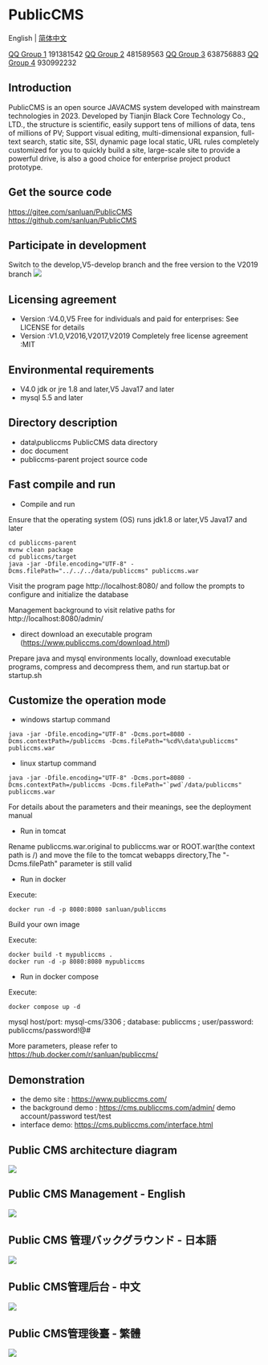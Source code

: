 # PublicCMS

<p style="align:center">
  English | <a href="./README.zh-CN.md">简体中文</a>
</p>

<a target="_blank" href="https://qm.qq.com/cgi-bin/qm/qr?k=xoxCUvv7bDCFQ8AAqaoWB1JsLz0L90qn">QQ Group 1</a> 191381542
<a target="_blank" href="https://qm.qq.com/cgi-bin/qm/qr?k=x15JZdCp8vWlxV1mMoMTyrHzMqw3dmI1">QQ Group 2</a> 481589563
<a target="_blank" href="https://qm.qq.com/cgi-bin/qm/qr?k=VogNtcpFOLxvjtvzUcAElZOK-KC4To_u">QQ Group 3</a> 638756883
<a target="_blank" href="https://qm.qq.com/cgi-bin/qm/qr?k=lsFbfVpj3yqWuY92GYkOG1esbyPNS7O3">QQ Group 4</a> 930992232

## Introduction

PublicCMS is an open source JAVACMS system developed with mainstream technologies in 2023. Developed by Tianjin Black Core Technology Co., LTD., the structure is scientific, easily support tens of millions of data, tens of millions of PV; Support visual editing, multi-dimensional expansion, full-text search, static site, SSI, dynamic page local static, URL rules completely customized for you to quickly build a site, large-scale site to provide a powerful drive, is also a good choice for enterprise project product prototype.

## Get the source code

https://gitee.com/sanluan/PublicCMS
https://github.com/sanluan/PublicCMS

## Participate in development

Switch to the develop,V5-develop branch and the free version to the V2019 branch
![](doc/images/commits.jpg)

## Licensing agreement

* Version :V4.0,V5 Free for individuals and paid for enterprises: See LICENSE for details
* Version :V1.0,V2016,V2017,V2019 Completely free license agreement :MIT

## Environmental requirements

* V4.0 jdk or jre 1.8 and later,V5 Java17 and later
* mysql 5.5 and later

## Directory description

* data\publiccms	PublicCMS data directory
* doc			document
* publiccms-parent	project source code

## Fast compile and run

* Compile and run

Ensure that the operating system (OS) runs jdk1.8 or later,V5 Java17 and later
```
cd publiccms-parent
mvnw clean package
cd publiccms/target
java -jar -Dfile.encoding="UTF-8" -Dcms.filePath="../../../data/publiccms" publiccms.war
```
Visit the program page http://localhost:8080/ and follow the prompts to configure and initialize the database

Management background to visit relative paths for http://localhost:8080/admin/

* direct download an executable program (https://www.publiccms.com/download.html)

Prepare java and mysql environments locally, download executable programs, compress and decompress them, and run startup.bat or startup.sh

## Customize the operation mode

* windows startup command

```
java -jar -Dfile.encoding="UTF-8" -Dcms.port=8080 -Dcms.contextPath=/publiccms -Dcms.filePath="%cd%\data\publiccms" publiccms.war
```
* linux startup command

```
java -jar -Dfile.encoding="UTF-8" -Dcms.port=8080 -Dcms.contextPath=/publiccms -Dcms.filePath="`pwd`/data/publiccms" publiccms.war
```
For details about the parameters and their meanings, see the deployment manual

* Run in tomcat

Rename publiccms.war.original to publiccms.war or ROOT.war(the context path is /) and move the file to the tomcat webapps directory,The "-Dcms.filePath" parameter is still valid

* Run in docker

Execute:
```
docker run -d -p 8080:8080 sanluan/publiccms

```
Build your own image

Execute:

```
docker build -t mypubliccms .
docker run -d -p 8080:8080 mypubliccms

```
* Run in docker compose

Execute:
```
docker compose up -d

```
mysql host/port: mysql-cms/3306 ; database: publiccms ; user/password: publiccms/password!@#

More parameters, please refer to https://hub.docker.com/r/sanluan/publiccms/

## Demonstration

* the demo site : https://www.publiccms.com/
* the background demo : https://cms.publiccms.com/admin/ demo account/password test/test
* interface demo: https://cms.publiccms.com/interface.html


## Public CMS architecture diagram

![](doc/images/structure.png)

## Public CMS Management - English

![](doc/images/management_en.png)

## Public CMS 管理バックグラウンド - 日本語

![](doc/images/management_ja.png)

## Public CMS管理后台 - 中文

![](doc/images/management.png)

## Public CMS管理後臺 - 繁體

![](doc/images/management_traditional_cn.png)
